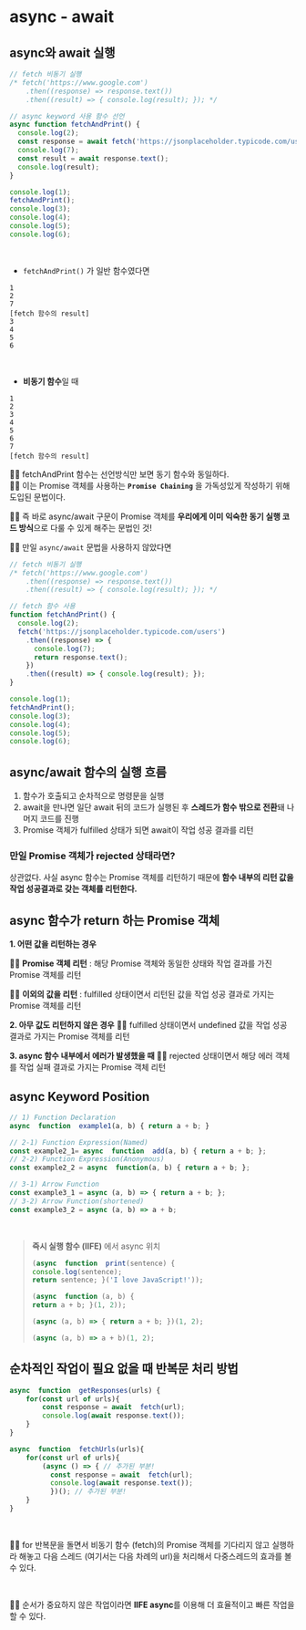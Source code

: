 # async - await

## async와 await 실행
```js
// fetch 비동기 실행
/* fetch('https://www.google.com')
    .then((response) => response.text())
    .then((result) => { console.log(result); }); */

// async keyword 사용 함수 선언
async function fetchAndPrint() {
  console.log(2);
  const response = await fetch('https://jsonplaceholder.typicode.com/users');
  console.log(7);
  const result = await response.text();
  console.log(result);
}

console.log(1);
fetchAndPrint();
console.log(3);
console.log(4);
console.log(5);
console.log(6);
```
<br>

- ``fetchAndPrint()`` 가 일반 함수였다면
```
1
2
7
[fetch 함수의 result]
3
4
5
6
```
<br>

- **비동기 함수**일 때
```
1
2
3
4
5
6
7
[fetch 함수의 result]
``` 

🙎‍♂️ fetchAndPrint 함수는 선언방식만 보면 동기 함수와 동일하다.
<br>
🙋‍♂️ 이는 Promise 객체를 사용하는 **``Promise Chaining``** 을 가독성있게 작성하기 위해 도입된 문법이다.
<br>

🙆‍♂️ 즉 바로 async/await 구문이 Promise 객체를 **우리에게 이미 익숙한 동기 실행 코드 방식**으로 다룰 수 있게 해주는 문법인 것!
<br>

💁‍♂️ 만일 ``async/await`` 문법을 사용하지 않았다면

```js
// fetch 비동기 실행
/* fetch('https://www.google.com')
    .then((response) => response.text())
    .then((result) => { console.log(result); }); */

// fetch 함수 사용
function fetchAndPrint() {
  console.log(2);
  fetch('https://jsonplaceholder.typicode.com/users')
    .then((response) => {
      console.log(7);
      return response.text();
    })
    .then((result) => { console.log(result); });
}

console.log(1);
fetchAndPrint();
console.log(3);
console.log(4);
console.log(5);
console.log(6);
```

## async/await 함수의 실행 흐름

1. 함수가 호출되고 순차적으로 명령문을 실행
2. await을 만나면 일단 await 뒤의 코드가 실행된 후 **스레드가 함수 밖으로 전환**돼 나머지 코드를 진행
3. Promise 객체가 fulfilled 상태가 되면 await이 작업 성공 결과를 리턴

### 만일 Promise 객체가 rejected 상태라면?

상관없다. 사실 async 함수는 Promise 객체를 리턴하기 때문에 **함수 내부의 리턴 값을 작업 성공결과로 갖는 객체를 리턴한다.**

## async 함수가 return 하는 Promise 객체

**1. 어떤 값을 리턴하는 경우** <br>

🙎‍♂️ **Promise 객체 리턴** : 해당 Promise 객체와 동일한 상태와 작업 결과를 가진 Promise 객체를 리턴<br>

🙋‍♂️ **이외의 값을 리턴** : fulfilled 상태이면서 리턴된 값을 작업 성공 결과로 가지는 Promise 객체를 리턴<br>

**2. 아무 값도 리턴하지 않은 경우** 
🙎‍♂️ fulfilled 상태이면서 undefined 값을 작업 성공 결과로 가지는 Promise 객체를 리턴<br>

**3. async 함수 내부에서 에러가 발생했을 때**
🙎‍♂️ rejected 상태이면서 해당 에러 객체를 작업 실패 결과로 가지는 Promise 객체 리턴<br>

## async Keyword Position
```js
// 1) Function Declaration  
async  function  example1(a, b) { return a + b; } 

// 2-1) Function Expression(Named) 
const example2_1= async  function  add(a, b) { return a + b; }; 
// 2-2) Function Expression(Anonymous)  
const example2_2 = async  function(a, b) { return a + b; }; 

// 3-1) Arrow Function  
const example3_1 = async (a, b) => { return a + b; }; 
// 3-2) Arrow Function(shortened)  
const example3_2 = async (a, b) => a + b;
```

<br>

> **즉시 실행 함수 (IIFE)** 에서 async 위치
> ```js
> (async  function  print(sentence) { 
> console.log(sentence); 
> return sentence; }('I love JavaScript!')); 
>
>(async  function (a, b) { 
>return a + b; }(1, 2)); 
>
>(async (a, b) => { return a + b; })(1, 2); 
>
>(async (a, b) => a + b)(1, 2);
> ```

## 순차적인 작업이 필요 없을 때 반복문 처리 방법

```js
async  function  getResponses(urls) { 
	for(const url of urls){ 
		const response = await  fetch(url); 
		console.log(await response.text()); 
	} 
}

async  function  fetchUrls(urls){
 	for(const url of urls){ 
	 	(async () => { // 추가된 부분!
	 	  const response = await  fetch(url); 
	 	  console.log(await response.text()); 
	 	  })(); // 추가된 부분! 
	} 
}
```

<br>

🙎‍♂️ for 반복문을 돌면서 비동기 함수 (fetch)의 Promise 객체를 기다리지 않고 실행하라 해놓고 다음 스레드 (여기서는 다음 차례의 url)을 처리해서 다중스레드의 효과를 볼 수 있다.

<br>

🙋‍♂️ 순서가 중요하지 않은 작업이라면 **IIFE async**를 이용해 더 효율적이고 빠른 작업을 할 수 있다.

